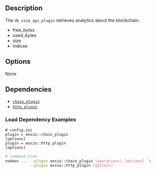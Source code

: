 ## Description

The `db_size_api_plugin` retrieves analytics about the blockchain.

* free_bytes
* used_bytes
* size
* indices

<!--
## Usage

```console
# Not available
```
-->

## Options

None

## Dependencies

* [`chain_plugin`](../chain_plugin/index.md)
* [`http_plugin`](../http_plugin/index.md)

### Load Dependency Examples

```console
# config.ini
plugin = eosio::chain_plugin
[options]
plugin = eosio::http_plugin
[options]
```
```sh
# command-line
nodeos ... --plugin eosio::chain_plugin [operations] [options]  \
           --plugin eosio::http_plugin [options]
```
